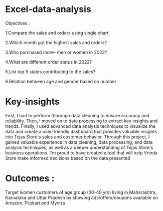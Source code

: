 # Excel-data-analysis

Objectives :

1.Compare the sales and orders using single chart

2.Which month got the highest sales and orders?

3.Who purchased more- men or women in 2022?

4.What are different order status in 2022?

5.List top 5 states contributing to the sales?

6.Relation between age and gender based on number

# Key-insights 

First, I had to perform thorough data cleaning to ensure accuracy and reliability. Then, I moved on to data processing to extract key insights and trends. Finally, I used advanced data analysis techniques to visualize the data and create a user-friendly dashboard that provides valuable insights into Tejas Store's sales and customer behavior.
Through this project, I gained valuable experience in data cleaning, data processing, and data analysis techniques, as well as a deeper understanding of Tejas Store's business operations. I'm proud to have created a tool that will help Vrinda Store make informed decisions based on the data presented

# Outcomes :

Target women customers of age group (30-49 yrs) living in Maharashtra, Karnataka and Uttar Pradesh by showing ads/offers/coupons available on Amazon, Flipkart and Myntra
